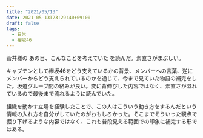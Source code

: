 ```yaml
---
title: "2021/05/13"
date: 2021-05-13T23:29:40+09:00
draft: false
tags:
  - 日常
  - 欅坂46
---
```


菅井様の あの日、こんなことを考えていた を読んだ。素直さがまぶしい。

キャプテンとして欅坂46をどう支えているかの背景、メンバーへの言葉、逆にメンバーからどう支えられているのかを通じて、今まで見ていた物語の補完をした。坂道グループ間の絡みが良い。変に背伸びした内容ではなく、素直さが溢れているので最後まで流れるように読んでいた。

組織を動かす立場を経験したことで、この人はこういう動き方をするんだという情報の入れ方を自分がしていたのがおもしろかった。そこまでそういった観点で掘り下げるような内容ではなく、これも普段見える範囲での印象に補完する形ではある。
